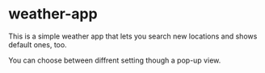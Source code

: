 # weather-app

This is a simple weather app that lets you search new locations and shows default ones, too.

You can choose between diffrent setting though a pop-up view.
